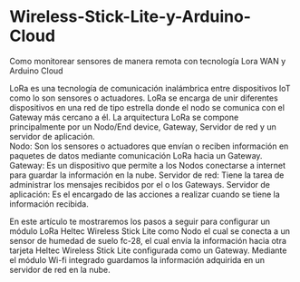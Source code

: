 # Wireless-Stick-Lite-y-Arduino-Cloud
Como monitorear sensores de manera remota con tecnología Lora WAN y Arduino Cloud

LoRa es una tecnología de comunicación inalámbrica entre dispositivos IoT como lo son sensores o actuadores. LoRa se encarga de unir diferentes dispositivos en una red de tipo estrella donde el nodo se comunica con el Gateway más cercano a él. La arquitectura LoRa se compone principalmente por un Nodo/End device, Gateway, Servidor de red y un servidor de aplicación.  
				Nodo: Son los sensores o actuadores que envían o reciben información en paquetes de datos mediante comunicación LoRa hacia un Gateway.
				Gateway: Es un dispositivo que permite a los Nodos conectarse a internet para guardar la información en la nube. 
				Servidor de red: Tiene la tarea de administrar los mensajes recibidos por el o los Gateways.
				Servidor de aplicación: Es el encargado de las acciones a realizar cuando se tiene la información recibida.  


En este artículo te mostraremos los pasos a seguir para configurar un módulo LoRa Heltec Wireless Stick Lite como Nodo el cual se conecta a un sensor de humedad de suelo fc-28, el cual envía la información hacia otra tarjeta Heltec Wireless Stick Lite configurada como un Gateway. Mediante el módulo Wi-fi integrado guardamos la información adquirida en un servidor de red en la nube. 

